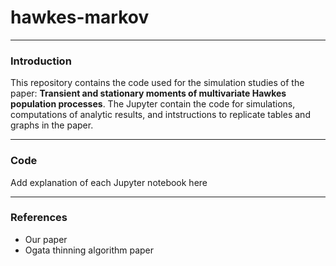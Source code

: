 # hawkes-markov

---


### Introduction

This repository contains the code used for the simulation studies of the paper: **Transient and stationary moments of multivariate Hawkes population processes**. The Jupyter contain the code for simulations, computations of analytic results, and intstructions to replicate tables and graphs in the paper.

---


### Code

Add explanation of each Jupyter notebook here


---

### References

- Our paper
- Ogata thinning algorithm paper
